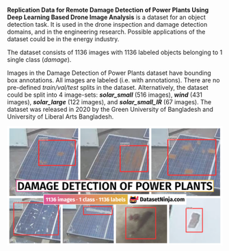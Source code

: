 **Replication Data for Remote Damage Detection of Power Plants Using Deep Learning Based Drone Image Analysis** is a dataset for an object detection task. It is used in the drone inspection and damage detection domains, and in the engineering research. Possible applications of the dataset could be in the energy industry. 

The dataset consists of 1136 images with 1136 labeled objects belonging to 1 single class (*damage*).

Images in the Damage Detection of Power Plants dataset have bounding box annotations. All images are labeled (i.e. with annotations). There are no pre-defined <i>train/val/test</i> splits in the dataset. Alternatively, the dataset could be split into 4 image-sets: ***solar_small*** (516 images), ***wind*** (431 images), ***solar_large*** (122 images), and ***solar_small_IR*** (67 images). The dataset was released in 2020 by the Green University of Bangladesh and University of Liberal Arts Bangladesh.

<img src="https://github.com/dataset-ninja/power-plants-damage-detection/raw/main/visualizations/poster.png">
